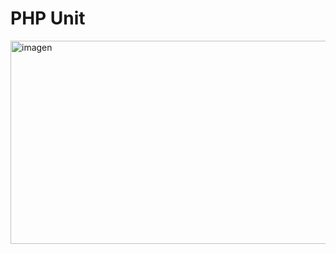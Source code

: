 # PHP Unit

<img width="509" height="325" alt="imagen" src="https://github.com/user-attachments/assets/802aafb9-d3fa-4155-82e3-25c069cd953c" />
